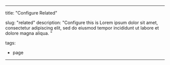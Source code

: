 
---
title: "Configure Related"

slug: "related"
description: "Configure this is Lorem ipsum dolor sit amet, consectetur adipiscing elit, sed do eiusmod tempor incididunt ut labore et dolore magna aliqua. "

tags:
- page



---


